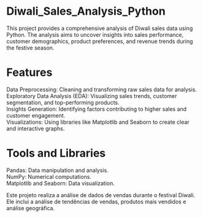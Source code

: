 # Diwali_Sales_Analysis_Python
This project provides a comprehensive analysis of Diwali sales data using Python. The analysis aims to uncover insights into sales performance, customer demographics, product preferences, and revenue trends during the festive season.

# Features
Data Preprocessing: Cleaning and transforming raw sales data for analysis.  
Exploratory Data Analysis (EDA): Visualizing sales trends, customer segmentation, and top-performing products.  
Insights Generation: Identifying factors contributing to higher sales and customer engagement.  
Visualizations: Using libraries like Matplotlib and Seaborn to create clear and interactive graphs.  

# Tools and Libraries  
Pandas: Data manipulation and analysis.  
NumPy: Numerical computations.  
Matplotlib and Seaborn: Data visualization.  

Este projeto realiza a análise de dados de vendas durante o festival Diwali. Ele inclui a análise de tendências de vendas, produtos mais vendidos e análise geográfica.


